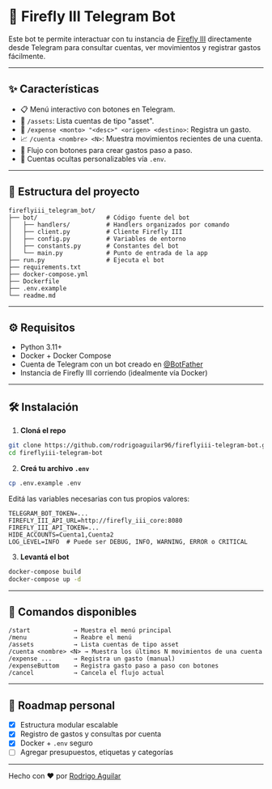 # 🤖 Firefly III Telegram Bot

Este bot te permite interactuar con tu instancia de [Firefly III](https://www.firefly-iii.org/) directamente desde Telegram para consultar cuentas, ver movimientos y registrar gastos fácilmente.

---

## ✨ Características

- 📋 Menú interactivo con botones en Telegram.
- 💼 `/assets`: Lista cuentas de tipo "asset".
- 💸 `/expense <monto> "<desc>" <origen> <destino>`: Registra un gasto.
- 📈 `/cuenta <nombre> <N>`: Muestra movimientos recientes de una cuenta.
- 🧠 Flujo con botones para crear gastos paso a paso.
- 🔐 Cuentas ocultas personalizables vía `.env`.

---

## 📁 Estructura del proyecto

```
fireflyiii_telegram_bot/
├── bot/                   # Código fuente del bot
│   ├── handlers/          # Handlers organizados por comando
│   ├── client.py          # Cliente Firefly III
│   ├── config.py          # Variables de entorno
│   ├── constants.py       # Constantes del bot
│   └── main.py            # Punto de entrada de la app
├── run.py                 # Ejecuta el bot
├── requirements.txt
├── docker-compose.yml
├── Dockerfile
├── .env.example
└── readme.md
```

---

## ⚙️ Requisitos

- Python 3.11+
- Docker + Docker Compose
- Cuenta de Telegram con un bot creado en [@BotFather](https://t.me/BotFather)
- Instancia de Firefly III corriendo (idealmente vía Docker)

---

## 🛠️ Instalación

1. **Cloná el repo**

```bash
git clone https://github.com/rodrigoaguilar96/fireflyiii-telegram-bot.git
cd fireflyiii-telegram-bot
```

2. **Creá tu archivo `.env`**

```bash
cp .env.example .env
```

Editá las variables necesarias con tus propios valores:

```env
TELEGRAM_BOT_TOKEN=...
FIREFLY_III_API_URL=http://firefly_iii_core:8080
FIREFLY_III_API_TOKEN=...
HIDE_ACCOUNTS=Cuenta1,Cuenta2
LOG_LEVEL=INFO  # Puede ser DEBUG, INFO, WARNING, ERROR o CRITICAL
```

3. **Levantá el bot**

```bash
docker-compose build
docker-compose up -d
```

---

## 🧪 Comandos disponibles

```
/start            → Muestra el menú principal
/menu             → Reabre el menú
/assets           → Lista cuentas de tipo asset
/cuenta <nombre> <N> → Muestra los últimos N movimientos de una cuenta
/expense ...      → Registra un gasto (manual)
/expenseButtom    → Registra gasto paso a paso con botones
/cancel           → Cancela el flujo actual
```

---

## 🚧 Roadmap personal

- [x] Estructura modular escalable
- [x] Registro de gastos y consultas por cuenta
- [x] Docker + `.env` seguro
- [ ] Agregar presupuestos, etiquetas y categorías

---

Hecho con ❤️ por [Rodrigo Aguilar](https://github.com/rodrigoaguilar96)
